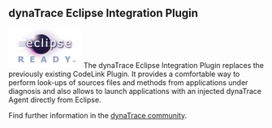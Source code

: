 ## dynaTrace Eclipse Integration Plugin

![images_community/download/attachments/7602211/icon.png](images_community/download/attachments/7602211/icon.png)
The dynaTrace Eclipse Integration Plugin replaces the previously existing CodeLink Plugin. It provides a comfortable way to perform look-ups of sources files and methods from applications under diagnosis and also allows to launch applications with an injected dynaTrace Agent directly from Eclipse.

Find further information in the [dynaTrace community](https://community.dynatrace.com/community/display/DL/Dynatrace+Eclipse+Integration+Plugin).



